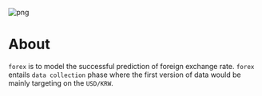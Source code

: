 ![png](assets/teaser.png)

# About
`forex` is to model the successful prediction of foreign exchange rate. `forex` entails `data collection` phase where the first version of data would be mainly targeting on the `USD/KRW`.





 